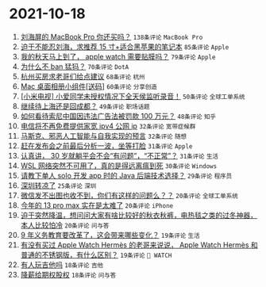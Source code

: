 # 2021-10-18

1. [刘海屏的 MacBook Pro 你还买吗？](https://www.v2ex.com/t/808438) `138条评论` `MacBook Pro`
1. [迫于不能忍刘海，求推荐 15 寸+适合黑苹果的笔记本](https://www.v2ex.com/t/808439) `85条评论` `Apple`
1. [我的秋天马上到了， apple watch 需要贴膜吗？](https://www.v2ex.com/t/808435) `79条评论` `Apple`
1. [为什么不 ban 猛犸？](https://www.v2ex.com/t/808441) `70条评论` `DotA`
1. [杭州买房求老哥们给点建议](https://www.v2ex.com/t/808481) `68条评论` `杭州`
1. [Mac 桌面相册小组件[送码]](https://www.v2ex.com/t/808492) `60条评论` `分享创造`
1. [[小米电视] 小爱同学未授权情况下全天侯监听录音！](https://www.v2ex.com/t/808548) `50条评论` `全球工单系统`
1. [继续待上海还是回成都？](https://www.v2ex.com/t/808494) `49条评论` `职场话题`
1. [如何看待索尼中国因违法广告法被罚款 100 万元？](https://www.v2ex.com/t/808568) `48条评论` `知乎`
1. [电信将不再免费提供家宽 ipv4 公网 ip](https://www.v2ex.com/t/808536) `32条评论` `宽带症候群`
1. [马斯克、邪恶人工智能与自我实现的预言](https://www.v2ex.com/t/808507) `32条评论` `随想`
1. [赶在发布会之前最后分析一波，坐等打脸](https://www.v2ex.com/t/808537) `31条评论` `Apple`
1. [认真讲， 30 岁就躺平会不会“有问题”，“不正常”？](https://www.v2ex.com/t/808531) `31条评论` `生活`
1. [WSL 网络突然不可用了，真的是得远离瘟到死](https://www.v2ex.com/t/808578) `30条评论` `Windows`
1. [请教下单人 solo 开发 app 时的 Java 后端技术选择？](https://www.v2ex.com/t/808490) `29条评论` `程序员`
1. [深圳转凉了](https://www.v2ex.com/t/808440) `25条评论` `深圳`
1. [微信发不出图也收不到，你们有这样的问题么？？](https://www.v2ex.com/t/808466) `20条评论` `全球工单系统`
1. [今年的 13 pro max 实在是太难了](https://www.v2ex.com/t/808457) `20条评论` `iPhone`
1. [迫于突然降温，想问问大家有啥比较好的秋衣秋裤，电热毯之类的过冬神器，本人比较怕冷](https://www.v2ex.com/t/808451) `20条评论` `问与答`
1. [9 年义务教育要改革了，这会带来哪些变化？](https://www.v2ex.com/t/808538) `19条评论` `生活`
1. [有没有买过 Apple Watch Hermès 的老哥来说说， Apple Watch Hermès 和普通的不锈钢版，有什么区别？](https://www.v2ex.com/t/808495) `19条评论` ` WATCH`
1. [有人玩吉他吗](https://www.v2ex.com/t/808581) `18条评论` `吉他`
1. [降薪给期权股权](https://www.v2ex.com/t/808477) `18条评论` `问与答`
